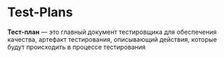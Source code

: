 # Test-Plans
**Тест-план** — это главный документ тестировщика для обеспечения качества, артефакт тестирования, описывающий действия, которые будут происходить в процессе тестирования
